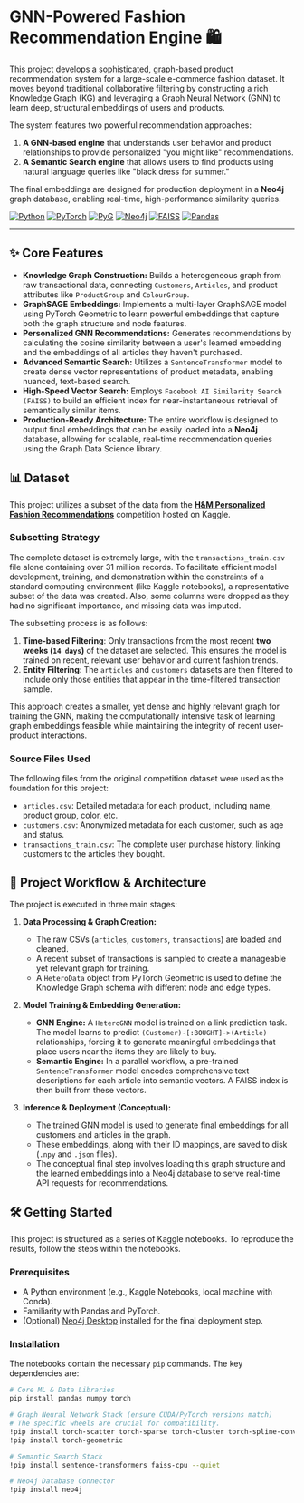 # GNN-Powered Fashion Recommendation Engine 🛍️

This project develops a sophisticated, graph-based product recommendation system for a large-scale e-commerce fashion dataset. It moves beyond traditional collaborative filtering by constructing a rich Knowledge Graph (KG) and leveraging a Graph Neural Network (GNN) to learn deep, structural embeddings of users and products.

The system features two powerful recommendation approaches:
1.  **A GNN-based engine** that understands user behavior and product relationships to provide personalized "you might like" recommendations.
2.  **A Semantic Search engine** that allows users to find products using natural language queries like "black dress for summer."

The final embeddings are designed for production deployment in a **Neo4j** graph database, enabling real-time, high-performance similarity queries.

[![Python](https://img.shields.io/badge/Python-3.11-3776AB?style=for-the-badge&logo=python&logoColor=white)](https://www.python.org/)
[![PyTorch](https://img.shields.io/badge/PyTorch-EE4C2C?style=for-the-badge&logo=pytorch&logoColor=white)](https://pytorch.org/)
[![PyG](https://img.shields.io/badge/PyTorch_Geometric-009688?style=for-the-badge)](https://pyg.org/)
[![Neo4j](https://img.shields.io/badge/Neo4j-008CC1?style=for-the-badge&logo=neo4j&logoColor=white)](https://neo4j.com/)
[![FAISS](https://img.shields.io/badge/FAISS-3B5998?style=for-the-badge)](https://faiss.ai/)
[![Pandas](https://img.shields.io/badge/pandas-%23150458.svg?style=for-the-badge&logo=pandas&logoColor=white)](https://pandas.pydata.org/)

---

## ✨ Core Features

-   **Knowledge Graph Construction:** Builds a heterogeneous graph from raw transactional data, connecting `Customers`, `Articles`, and product attributes like `ProductGroup` and `ColourGroup`.
-   **GraphSAGE Embeddings:** Implements a multi-layer GraphSAGE model using PyTorch Geometric to learn powerful embeddings that capture both the graph structure and node features.
-   **Personalized GNN Recommendations:** Generates recommendations by calculating the cosine similarity between a user's learned embedding and the embeddings of all articles they haven't purchased.
-   **Advanced Semantic Search:** Utilizes a `SentenceTransformer` model to create dense vector representations of product metadata, enabling nuanced, text-based search.
-   **High-Speed Vector Search:** Employs `Facebook AI Similarity Search (FAISS)` to build an efficient index for near-instantaneous retrieval of semantically similar items.
-   **Production-Ready Architecture:** The entire workflow is designed to output final embeddings that can be easily loaded into a **Neo4j** database, allowing for scalable, real-time recommendation queries using the Graph Data Science library.

## 📊 Dataset

This project utilizes a subset of the data from the **[H&M Personalized Fashion Recommendations](https://www.kaggle.com/competitions/h-and-m-personalized-fashion-recommendations/data)** competition hosted on Kaggle.

### Subsetting Strategy

The complete dataset is extremely large, with the `transactions_train.csv` file alone containing over 31 million records. To facilitate efficient model development, training, and demonstration within the constraints of a standard computing environment (like Kaggle notebooks), a representative subset of the data was created.
Also, some columns were dropped as they had no significant importance, and missing data was imputed.

The subsetting process is as follows:

1.  **Time-based Filtering**: Only transactions from the most recent **two weeks (`14 days`)** of the dataset are selected. This ensures the model is trained on recent, relevant user behavior and current fashion trends.
2.  **Entity Filtering**: The `articles` and `customers` datasets are then filtered to include only those entities that appear in the time-filtered transaction sample.

This approach creates a smaller, yet dense and highly relevant graph for training the GNN, making the computationally intensive task of learning graph embeddings feasible while maintaining the integrity of recent user-product interactions.

### Source Files Used

The following files from the original competition dataset were used as the foundation for this project:

-   `articles.csv`: Detailed metadata for each product, including name, product group, color, etc.
-   `customers.csv`: Anonymized metadata for each customer, such as age and status.
-   `transactions_train.csv`: The complete user purchase history, linking customers to the articles they bought.

## 🚀 Project Workflow & Architecture

The project is executed in three main stages:

1.  **Data Processing & Graph Creation:**
    *   The raw CSVs (`articles`, `customers`, `transactions`) are loaded and cleaned.
    *   A recent subset of transactions is sampled to create a manageable yet relevant graph for training.
    *   A `HeteroData` object from PyTorch Geometric is used to define the Knowledge Graph schema with different node and edge types.

2.  **Model Training & Embedding Generation:**
    *   **GNN Engine:** A `HeteroGNN` model is trained on a link prediction task. The model learns to predict `(Customer)-[:BOUGHT]->(Article)` relationships, forcing it to generate meaningful embeddings that place users near the items they are likely to buy.
    *   **Semantic Engine:** In a parallel workflow, a pre-trained `SentenceTransformer` model encodes comprehensive text descriptions for each article into semantic vectors. A FAISS index is then built from these vectors.

3.  **Inference & Deployment (Conceptual):**
    *   The trained GNN model is used to generate final embeddings for all customers and articles in the graph.
    *   These embeddings, along with their ID mappings, are saved to disk (`.npy` and `.json` files).
    *   The conceptual final step involves loading this graph structure and the learned embeddings into a Neo4j database to serve real-time API requests for recommendations.

## 🛠️ Getting Started

This project is structured as a series of Kaggle notebooks. To reproduce the results, follow the steps within the notebooks.

### Prerequisites

-   A Python environment (e.g., Kaggle Notebooks, local machine with Conda).
-   Familiarity with Pandas and PyTorch.
-   (Optional) [Neo4j Desktop](https://neo4j.com/download/) installed for the final deployment step.

### Installation

The notebooks contain the necessary `pip` commands. The key dependencies are:

```bash
# Core ML & Data Libraries
pip install pandas numpy torch

# Graph Neural Network Stack (ensure CUDA/PyTorch versions match)
# The specific wheels are crucial for compatibility.
!pip install torch-scatter torch-sparse torch-cluster torch-spline-conv pyg-lib -f https://data.pyg.org/whl/torch-2.X.X+cuXXX.html
!pip install torch-geometric

# Semantic Search Stack
!pip install sentence-transformers faiss-cpu --quiet

# Neo4j Database Connector
!pip install neo4j
```
